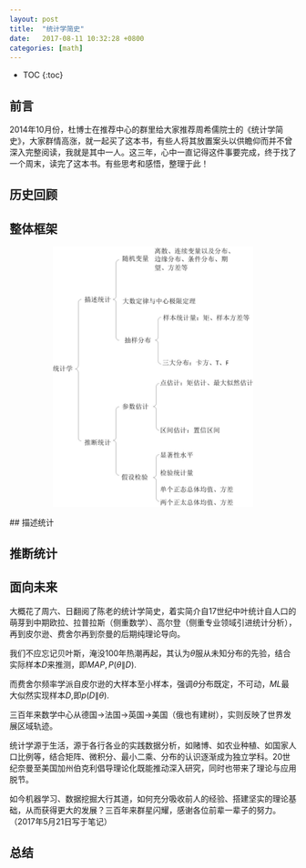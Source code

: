 ```yaml
---
layout: post
title:  "统计学简史"
date:   2017-08-11 10:32:28 +0800
categories: [math]
---
```


* TOC
{:toc}

## 前言
2014年10月份，杜博士在推荐中心的群里给大家推荐周希儒院士的《统计学简史》，大家群情高涨，就一起买了这本书，有些人将其放置案头以供瞻仰而并不曾深入完整阅读，我就是其中一人。这三年，心中一直记得这件事要完成，终于找了一个周末，读完了这本书。有些思考和感悟，整理于此！

## 历史回顾


## 整体框架

<p align="center">
<img src="/img/statistics.jpg" width="70%" height="70%">
</p>
## 描述统计


## 推断统计


## 面向未来
大概花了周六、日翻阅了陈老的统计学简史，着实简介自17世纪中叶统计自人口的萌芽到中期欧拉、拉普拉斯（侧重数学）、高尔登（侧重专业领域引进统计分析），再到皮尔逊、费舍尔再到奈曼的后期纯理论导向。

我们不应忘记贝叶斯，淹没100年热潮再起，其认为$\theta$服从未知分布的先验，结合实际样本$D$来推测，即$MAP,P(\theta\|D)$.

而费舍尔频率学派自皮尔逊的大样本至小样本，强调$\theta$分布既定，不可动，$ML$最大似然实现样本$D$,即$p(D\|\theta)$.

三百年来数学中心从德国->法国->英国->美国（俄也有建树），实则反映了世界发展区域轨迹。

统计学源于生活，源于各行各业的实践数据分析，如赌博、如农业种植、如国家人口比例等，结合矩阵、微积分、最小二乘、分布的认识逐渐成为独立学科。20世纪奈曼至美国加州伯克利倡导理论化既能推动深入研究，同时也带来了理论与应用脱节。

如今机器学习、数据挖掘大行其道，如何充分吸收前人的经验、搭建坚实的理论基础，从而获得更大的发展？三百年来群星闪耀，感谢各位前辈一辈子的努力。
（2017年5月21日写于笔记）
## 总结
